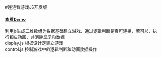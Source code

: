 #连连看游戏JS开发版

<h4><a href="http://gavin125.github.io/linkgame">查看Demo</a></h4>
<p>
利用js生成二维数组为数据基础建立游戏，通过逻辑判断是否可连接，若可以，执行相应动画，并消除显示和数据<br/>
display.js 根据设计定建立游戏<br/>
control.js 控制游戏中的逻辑判断和动画数据操作
</p>